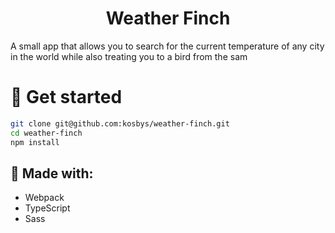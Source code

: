 
<h1 align="center">
 Weather Finch </h1>
A small app that allows you to search for the current temperature of any city in the world while also treating you to a bird from the sam


# :blue_book: Get started

```bash
git clone git@github.com:kosbys/weather-finch.git
cd weather-finch
npm install
```

##  :wrench: Made with:

- Webpack
- TypeScript
- Sass

